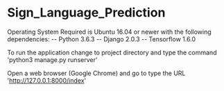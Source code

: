 # Sign_Language_Prediction
Operating System Required is Ubuntu 16.04 or newer with the following dependencies:
 	-- Python 3.6.3
 	-- Django 2.0.3
 	-- Tensorflow 1.6.0

To run the application change to project directory and type the command 'python3 manage.py runserver'

Open a web browser (Google Chrome) and go to type the URL 'http://127.0.0.1:8000/index'


